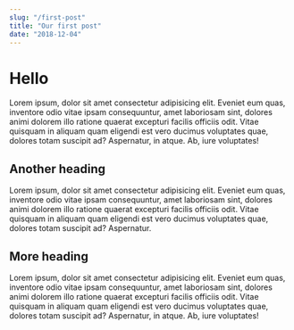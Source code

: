 ```yaml
---
slug: "/first-post"
title: "Our first post"
date: "2018-12-04"
---
```


# Hello

Lorem ipsum, dolor sit amet consectetur adipisicing elit. Eveniet eum quas, inventore odio vitae ipsam consequuntur, amet laboriosam sint, dolores animi dolorem illo ratione quaerat excepturi facilis officiis odit. Vitae quisquam in aliquam quam eligendi est vero ducimus voluptates quae, dolores totam suscipit ad? Aspernatur, in atque. Ab, iure voluptates!

## Another heading

Lorem ipsum, dolor sit amet consectetur adipisicing elit. Eveniet eum quas, inventore odio vitae ipsam consequuntur, amet laboriosam sint, dolores animi dolorem illo ratione quaerat excepturi facilis officiis odit. Vitae quisquam in aliquam quam eligendi est vero ducimus voluptates quae, dolores totam suscipit ad? Aspernatur.

## More heading

Lorem ipsum, dolor sit amet consectetur adipisicing elit. Eveniet eum quas, inventore odio vitae ipsam consequuntur, amet laboriosam sint, dolores animi dolorem illo ratione quaerat excepturi facilis officiis odit. Vitae quisquam in aliquam quam eligendi est vero ducimus voluptates quae, dolores totam suscipit ad? Aspernatur, in atque. Ab, iure voluptates!
